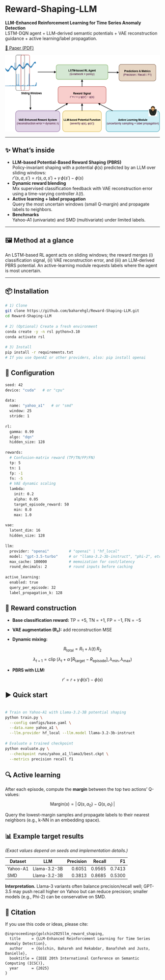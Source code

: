 # Reward-Shaping-LLM
**LLM-Enhanced Reinforcement Learning for Time Series Anomaly Detection**  
LSTM-DQN agent + LLM-derived semantic potentials + VAE reconstruction guidance + active learning/label propagation.

[📄 Paper (PDF)](./paper/IEEE_Conference__LLM_Based_Potential_Reward.pdf) 

<div align="center">
  <img
    src="Figure/Proposed-LLM.png"
    width="600"
    height="250"
    alt="Proposed Figure">
</div>

---

## ✨ What’s inside
- **LLM-based Potential-Based Reward Shaping (PBRS)**  
  Policy-invariant shaping with a potential $\phi(s)$ predicted by an LLM over sliding windows:  
  $r'(s,a,s') = r(s,a,s') + \gamma\,\phi(s') - \phi(s)$
- **Dynamic reward blending**  
  Mix supervised classification feedback with VAE reconstruction error using a time-varying controller $\lambda(t)$.
- **Active learning + label propagation**  
  Query the most uncertain windows (small Q-margin) and propagate labels to neighbors.
- **Benchmarks**  
  Yahoo-A1 (univariate) and SMD (multivariate) under limited labels.

---

## 🖼️ Method at a glance
An LSTM-based RL agent acts on sliding windows; the reward merges (i) classification signal, (ii) VAE reconstruction error, and (iii) an LLM-derived PBRS potential. An active-learning module requests labels where the agent is most uncertain.

---

## 📦 Installation
```bash
# 1) Clone
git clone https://github.com/baharehgl/Reward-Shaping-LLM.git
cd Reward-Shaping-LLM

# 2) (Optional) Create a fresh environment
conda create -y -n rsl python=3.10
conda activate rsl

# 3) Install
pip install -r requirements.txt
# If you use OpenAI or other providers, also: pip install openai


```
## 🔧 Configuration
```bash
seed: 42
device: "cuda"   # or "cpu"

data:
  name: "yahoo_a1"   # or "smd"
  window: 25
  stride: 1

rl:
  gamma: 0.99
  algo: "dqn"
  hidden_size: 128

rewards:
  # Confusion-matrix reward (TP/TN/FP/FN)
  tp: 5
  tn: 1
  fp: -1
  fn: -5
  # VAE dynamic scaling
  lambda:
    init: 0.2
    alpha: 0.05
    target_episode_reward: 50
    min: 0.0
    max: 1.0

vae:
  latent_dim: 16
  hidden_size: 128

llm:
  provider: "openai"         # "openai" | "hf_local"
  model: "gpt-3.5-turbo"     # or "llama-3.2-3b-instruct", "phi-2", etc.
  max_cache: 100000          # memoization for cost/latency
  round_decimals: 2          # round inputs before caching

active_learning:
  enabled: true
  query_per_episode: 32
  label_propagation_k: 128


```


## 🧱 Reward construction

- **Base classification reward:** TP = +5, TN = +1, FP = −1, FN = −5

- **VAE augmentation (R₂):** add reconstruction MSE

- **Dynamic mixing:**

$$
R_{\text{total}} = R_1 + \lambda(t)\,R_2
$$

$$
\lambda_{t+1} = \operatorname{clip}\!\big(\lambda_t + \alpha\,[R_{\text{target}} - R_{\text{episode}}],\, \lambda_{\min},\, \lambda_{\max}\big)
$$

- **PBRS with LLM:**

$$
r' = r + \gamma\,\phi(s') - \phi(s)
$$


## ▶️ Quick start
```bash

# Train on Yahoo-A1 with Llama-3.2-3B potential shaping
python train.py \
  --config configs/base.yaml \
  --data.name yahoo_a1 \
  --llm.provider hf_local --llm.model llama-3.2-3b-instruct

# Evaluate a trained checkpoint
python evaluate.py \
  --checkpoint runs/yahoo_a1_llama3/best.ckpt \
  --metrics precision recall f1


```


## 🔍 Active learning

After each episode, compute the **margin** between the top two actions’ Q-values:

$$
\mathrm{Margin}(s) = \big|\,Q(s, a_0) - Q(s, a_1)\,\big|
$$

Query the lowest-margin samples and propagate labels to their nearest neighbors (e.g., k-NN in an embedding space).



## 📊 Example target results

*(Exact values depend on seeds and implementation details.)*

| Dataset  | LLM          | Precision | Recall |   F1   |
|----------|--------------|----------:|------:|------:|
| Yahoo-A1 | Llama-3.2-3B |    0.6051 | 0.9565 | 0.7413 |
| SMD      | Llama-3.2-3B |    0.3813 | 0.8685 | 0.5300 |

**Interpretation.** Llama-3 variants often balance precision/recall well; GPT-3.5 may push recall higher on Yahoo but can reduce precision; smaller models (e.g., Phi-2) can be conservative on SMD.



## 📣 Citation

If you use this code or ideas, please cite:
```
@inproceedings{golchin2025llm_reward_shaping,
  title     = {LLM-Enhanced Reinforcement Learning for Time Series Anomaly Detection},
  author    = {Golchin, Bahareh and Rekabdar, Banafsheh and Justo, Danielle},
  booktitle = {IEEE 20th International Conference on Semantic Computing (ICSC)},
  year      = {2025}
}
```
